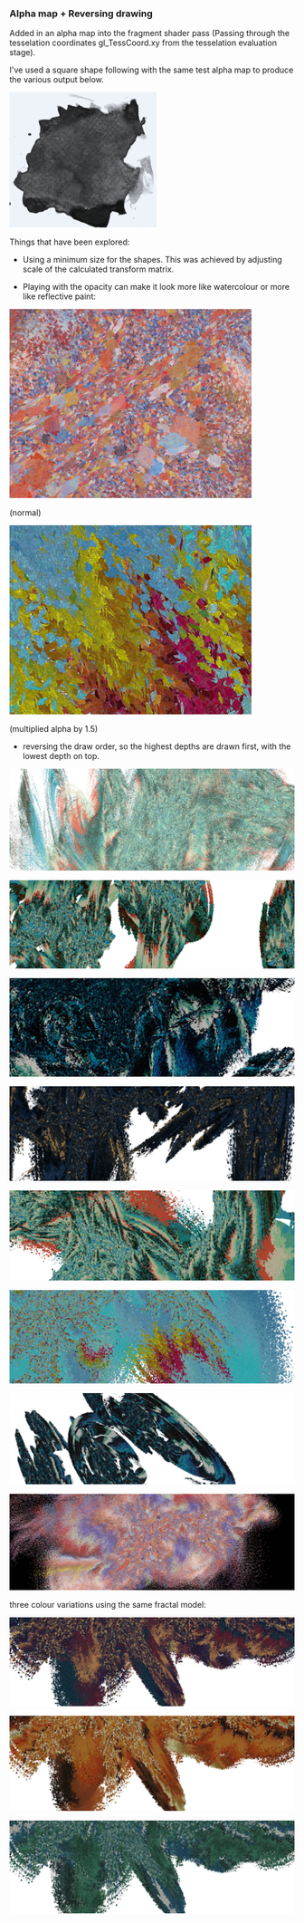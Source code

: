 ### Alpha map + Reversing drawing

Added in an alpha map into the fragment shader pass (Passing through the tesselation coordinates gl_TessCoord.xy from the tesselation evaluation stage).

I've used a square shape following with the same test alpha map to produce the various output below.

![image](../project_images/alphamap/alphamap.PNG?raw=true "image")

Things that have been explored:

* Using a minimum size for the shapes.  This was achieved by adjusting scale of the calculated transform matrix. 

* Playing with the opacity can make it look more like watercolour or more like reflective paint:

![image](../project_images/alphamap/close-up2.jpg?raw=true "image")

(normal)

![image](../project_images/alphamap/close-up1.jpg?raw=true "image")

(multiplied alpha by 1.5)

* reversing the draw order, so the highest depths are drawn first, with the lowest depth on top.


![image](../project_images/alphamap/Capture81.jpg?raw=true "image")

![image](../project_images/alphamap/Capture83.jpg?raw=true "image")

![image](../project_images/alphamap/Capture85.jpg?raw=true "image")

![image](../project_images/alphamap/Capture86.jpg?raw=true "image")

![image](../project_images/alphamap/Capture87.jpg?raw=true "image")

![image](../project_images/alphamap/Capture94.jpg?raw=true "image")

![image](../project_images/alphamap/Capture96.jpg?raw=true "image")


![image](../project_images/alphamap/Capture80.jpg?raw=true "image")

three colour variations using the same fractal model:

![image](../project_images/alphamap/Capture91.jpg?raw=true "image")

![image](../project_images/alphamap/Capture92.jpg?raw=true "image")

![image](../project_images/alphamap/Capture93.jpg?raw=true "image")